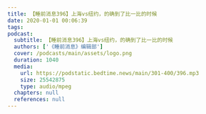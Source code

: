 ```yaml
---
title: 【睡前消息396】上海vs纽约，的确到了比一比的时候
date: 2020-01-01 00:06:39
tags:
podcast:
  subtitle: 【睡前消息396】上海vs纽约，的确到了比一比的时候
  authors: ['《睡前消息》编辑部']
  cover: /podcasts/main/assets/logo.png
  duration: 1040
  media:
    url: https://podstatic.bedtime.news/main/301-400/396.mp3
    size: 25542875
    type: audio/mpeg
  chapters: null
  references: null
---
```

